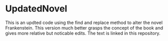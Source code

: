 # UpdatedNovel

This is an updted code using the find and replace method to alter the novel Frankenstein. This version much better grasps the concept of the book and gives more relative but noticable edits. The text is linked in this repository. 
